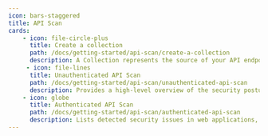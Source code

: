 ```yaml
---
icon: bars-staggered
title: API Scan
cards:
    - icon: file-circle-plus
      title: Create a collection
      path: /docs/getting-started/api-scan/create-a-collection
      description: A Collection represents the source of your API endpoints and acts as the starting point for both unauthenticated and authenticated API scans.
     - icon: file-lines
      title: Unauthenticated API Scan
      path: /docs/getting-started/api-scan/unauthenticated-api-scan
      description: Provides a high-level overview of the security posture of the entire scanned application
    - icon: globe
      title: Authenticated API Scan
      path: /docs/getting-started/api-scan/authenticated-api-scan
      description: Lists detected security issues in web applications, categorized by severity, with detailed remediation steps 
---
```



<JumpRightInCard>



